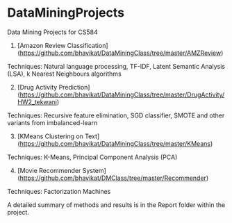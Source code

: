 # DataMiningProjects

Data Mining Projects for CS584 

1) [Amazon Review Classification] (https://github.com/bhavikat/DataMiningClass/tree/master/AMZReview) 

Techniques: Natural language processing, TF-IDF, Latent Semantic Analysis (LSA), k Nearest Neighbours algorithms

2) [Drug Activity Prediction] (https://github.com/bhavikat/DataMiningClass/tree/master/DrugActivity/HW2_tekwani)

Techniques: Recursive feature elimination, SGD classifier, SMOTE and other variants from imbalanced-learn

3) [KMeans Clustering on Text] (https://github.com/bhavikat/DataMiningClass/tree/master/KMeans)

Techniques: K-Means, Principal Component Analysis (PCA)
   
4) [Movie Recommender System] (https://github.com/bhavikat/DMClass/tree/master/Recommender)

Techniques: Factorization Machines

A detailed summary of methods and results is in the Report folder within the project. 
